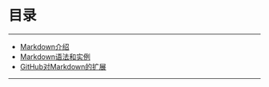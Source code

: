 # 目录

------

- [Markdown介绍](./intro.md)
- [Markdown语法和实例](basic-syntax-examples.md)
- [GitHub对Markdown的扩展](gfm.md)

------
